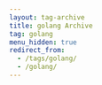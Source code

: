 ```yaml
---
layout: tag-archive
title: golang Archive
tag: golang
menu_hidden: true
redirect_from:
  - /tags/golang/
  - /golang/
---
```

